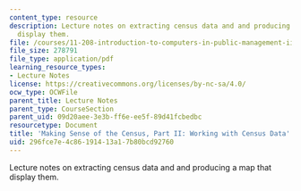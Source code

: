 ```yaml
---
content_type: resource
description: Lecture notes on extracting census data and and producing a map that
  display them.
file: /courses/11-208-introduction-to-computers-in-public-management-ii-january-iap-2002/296fce7e4c86191413a17b80bcd92760_lect7.pdf
file_size: 278791
file_type: application/pdf
learning_resource_types:
- Lecture Notes
license: https://creativecommons.org/licenses/by-nc-sa/4.0/
ocw_type: OCWFile
parent_title: Lecture Notes
parent_type: CourseSection
parent_uid: 09d20aee-3e3b-ff6e-ee5f-89d41fcbedbc
resourcetype: Document
title: 'Making Sense of the Census, Part II: Working with Census Data'
uid: 296fce7e-4c86-1914-13a1-7b80bcd92760
---
```

Lecture notes on extracting census data and and producing a map that display them.